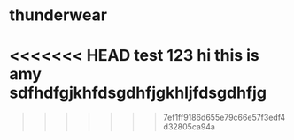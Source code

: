 # thunderwear
<<<<<<< HEAD
test 123
hi this is amy
sdfhdfgjkhfdsgdhfjgkhljfdsgdhfjg
=======

>>>>>>> 7ef1ff9186d655e79c66e57f3edf4d32805ca94a
